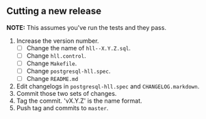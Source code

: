 Cutting a new release
---------------------

**NOTE:** This assumes you've run the tests and they pass.

1. Increase the version number.
    * [ ] Change the name of `hll--X.Y.Z.sql`.
    * [ ] Change `hll.control`.
    * [ ] Change `Makefile`.
    * [ ] Change `postgresql-hll.spec`.
    * [ ] Change `README.md`
2. Edit changelogs in `postgresql-hll.spec` and `CHANGELOG.markdown`.
3. Commit those two sets of changes.
4. Tag the commit. 'vX.Y.Z' is the name format.
5. Push tag and commits to `master`.
